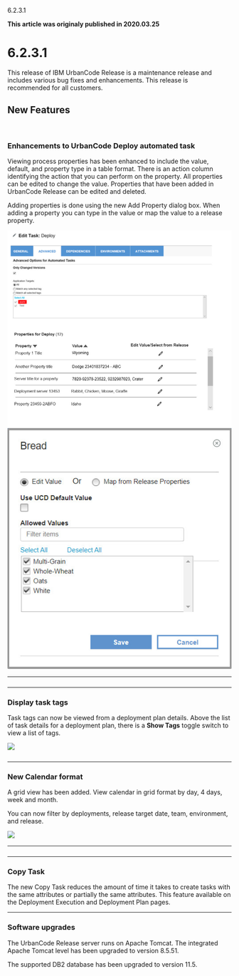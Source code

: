 





6.2.3.1

**This article was originaly published in 2020.03.25**


6.2.3.1
=======




This release of IBM UrbanCode Release is a maintenance release and includes various bug fixes and enhancements. This release is recommended for all customers.

New Features
------------


 
### Enhancements to UrbanCode Deploy automated task


Viewing process properties has been enhanced to include the value, default, and property type in a table format. There is an action column identifying the action that you can perform on the property. All properties can be edited to change the value. Properties that have been added in UrbanCode Release can be edited and deleted.

Adding properties is done using the new Add Property dialog box. When adding a property you can type in the value or map the value to a release property.

![](automatetask_processproperties.jpg)
![](automatetask_1.jpg)


---


### 




---


### Display task tags


Task tags can now be viewed from a deployment plan details. Above the list of task details for a deployment plan, there is a **Show Tags** toggle switch to view a list of tags.

![](http://www.urbancode.comhideshowtags-1024x279.png)
### 




---


### New Calendar format


A grid view has been added. View calendar in grid format by day, 4 days, week and month.

You can now filter by deployments, release target date, team, environment, and release.

![](http://www.urbancode.comucr6231_calendar-1024x488.png)


---


### 




---


### Copy Task


The new Copy Task reduces the amount of time it takes to create tasks with the same attributes or partially the same attributes. This feature available on the Deployment Execution and Deployment Plan pages.



---


### Software upgrades


The UrbanCode Release server runs on Apache Tomcat. The integrated Apache Tomcat level has been upgraded to version 8.5.51.

The supported DB2 database has been upgraded to version 11.5.




